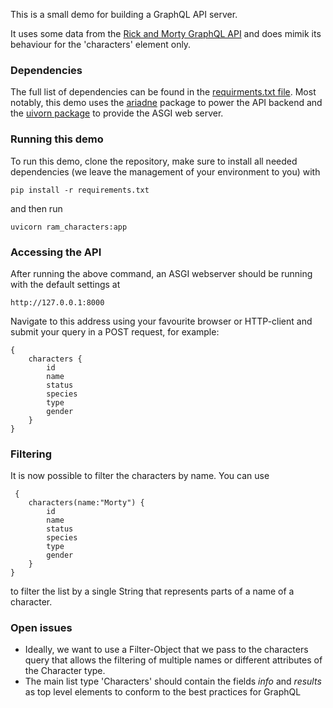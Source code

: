 This is a small demo for building a GraphQL API server.

It uses some data from the [Rick and Morty GraphQL API](https://rickandmortyapi.com/graphql) 
and does mimik its behaviour for the 'characters' element only.

### Dependencies
The full list of dependencies can be found in the [requirments.txt file](./requirements.txt).
Most notably, this demo uses the [ariadne](https://github.com/mirumee/ariadne) package to 
power the API backend and the [uivorn package](http://www.uvicorn.org/) to provide the
ASGI web server.

### Running this demo
To run this demo, clone the repository, make sure to install all needed dependencies 
(we leave the management of your environment to you) with

    pip install -r requirements.txt

and then run

    uvicorn ram_characters:app

### Accessing the API
After running the above command, an ASGI webserver should be running with the default settings at

    http://127.0.0.1:8000

Navigate to this address using your favourite browser or HTTP-client and submit your query in a POST request, for example:

    {
        characters {
            id
            name
            status
            species
            type
            gender
        }
    }

### Filtering
It is now possible to filter the characters by name.
You can use 

     {
        characters(name:"Morty") {
            id
            name
            status
            species
            type
            gender
        }
    }

to filter the list by a single String that represents parts of a name of a character.


### Open issues
- Ideally, we want to use a Filter-Object that we pass to the characters query that allows the filtering of multiple names 
or different attributes of the Character type.
- The main list type 'Characters' should contain the fields *info* and *results* as top level elements to conform to the best practices for GraphQL